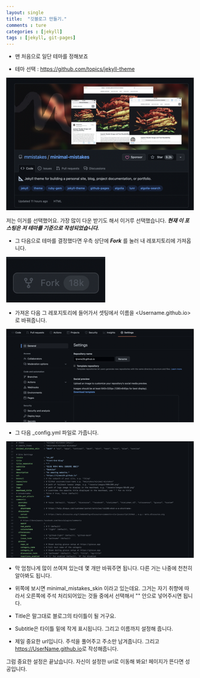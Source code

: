 ```yaml
---
layout: single
title:  "깃블로그 만들기."
comments : ture
categories : [jekyll]
tags : [jekyll, git-pages]
---
```


+ 맨 처음으로 일단 테마를 정해보죠

+ 테마 선택 : <https://github.com/topics/jekyll-theme>

<img src="../../assets/img/jekyllTheme.png">

저는 이거를 선택했어요. 가장 많이 다운 받기도 해서 이거루 선택했습니다. ***현재 이 포스팅은 저 테마를 기준으로 작성되었습니다.***

+ 그 다음으로 테마를 결정했다면 우측 상단에 ***Fork*** 를 눌러 내 레포지토리에 가져옵니다. 

<img src="../../assets/img/fork.png">

+ 가져온 다음 그 레포지토리에 들어가서 셋팅에서 이름을 <Username.github.io> 로 바꿔줍니다.

<img src="../../assets/img/setName.png">

+ 그 다음 _config.yml 파일로 가줍니다. 

<img src="../../assets/img/setting.png">

+ 막 엄청나게 많이 쓰여져 있는데 몇 개만 바꿔주면 됩니다. 다른 거는 나중에 천천히 알아봐도 됩니다. 

+ 위쪽에 보시면 minimal_mistakes_skin 이라고 있는데요. 그거는 자기 취향에 따라서 오른쪽에 주석 처리되어있는 것들 중에서 선택해서 "" 안으로 넣어주시면 됩니다. 

+ Title은 말그대로 블로그의 타이틀이 될 거구요.

+ Subtitle은 타이틀 밑에 작게 표시됩니다. 그리고 이름까지 설정해 줍니다.

+ 제일 중요한 url입니다. 주석을 풀어주고 주소만 남겨줍니다. 그리고 <https://UserName.github.io>로 작성해줍니다. 

그럼 중요한 설정은 끝났습니다. 자신이 설정한 url로 이동해 봐요! 페이지가 뜬다면 성공입니다.